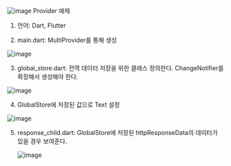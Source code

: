 ![image](https://github.com/leojini/ProviderEx/assets/17540345/34e47d57-260f-41a5-93e9-c55c33933143)
Provider 예제

1. 언어: Dart, Flutter

2. main.dart: MultiProvider를 통해 생성
  
  ![image](https://github.com/leojini/ProviderEx/assets/17540345/7885fd5d-888f-48f5-a625-8eb75c11aafc)

3. global_store.dart: 전역 데이터 저장을 위한 클래스 정의한다. ChangeNotifier를 확장해서 생성해야 한다.

  ![image](https://github.com/leojini/ProviderEx/assets/17540345/50b85344-4b23-4655-9723-0499ac4a40ad)

4. GlobalStore에 저장된 값으로 Text 설정
  
  ![image](https://github.com/leojini/ProviderEx/assets/17540345/16fbdb23-b528-489e-9689-9c45ce31ff12)

5. response_child.dart: GlobalStore에 저장된 httpResponseData의 데이터가 있을 경우 보여준다.

   ![image](https://github.com/leojini/ProviderEx/assets/17540345/2717cc76-3ac1-4d46-bee0-e5bb631be9a3)


